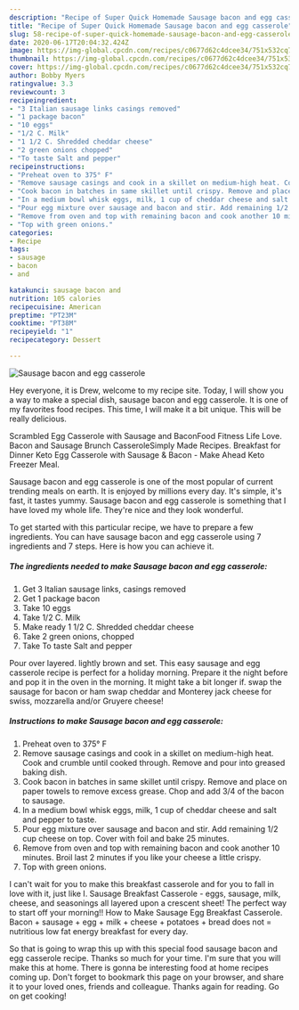 ```yaml
---
description: "Recipe of Super Quick Homemade Sausage bacon and egg casserole"
title: "Recipe of Super Quick Homemade Sausage bacon and egg casserole"
slug: 58-recipe-of-super-quick-homemade-sausage-bacon-and-egg-casserole
date: 2020-06-17T20:04:32.424Z
image: https://img-global.cpcdn.com/recipes/c0677d62c4dcee34/751x532cq70/sausage-bacon-and-egg-casserole-recipe-main-photo.jpg
thumbnail: https://img-global.cpcdn.com/recipes/c0677d62c4dcee34/751x532cq70/sausage-bacon-and-egg-casserole-recipe-main-photo.jpg
cover: https://img-global.cpcdn.com/recipes/c0677d62c4dcee34/751x532cq70/sausage-bacon-and-egg-casserole-recipe-main-photo.jpg
author: Bobby Myers
ratingvalue: 3.3
reviewcount: 3
recipeingredient:
- "3 Italian sausage links casings removed"
- "1 package bacon"
- "10 eggs"
- "1/2 C. Milk"
- "1 1/2 C. Shredded cheddar cheese"
- "2 green onions chopped"
- "To taste Salt and pepper"
recipeinstructions:
- "Preheat oven to 375° F"
- "Remove sausage casings and cook in a skillet on medium-high heat. Cook and crumble until cooked through. Remove and pour into greased baking dish."
- "Cook bacon in batches in same skillet until crispy. Remove and place on paper towels to remove excess grease. Chop and add 3/4 of the bacon to sausage."
- "In a medium bowl whisk eggs, milk, 1 cup of cheddar cheese and salt and pepper to taste."
- "Pour egg mixture over sausage and bacon and stir. Add remaining 1/2 cup cheese on top. Cover with foil and bake 25 minutes."
- "Remove from oven and top with remaining bacon and cook another 10 minutes. Broil last 2 minutes if you like your cheese a little crispy."
- "Top with green onions."
categories:
- Recipe
tags:
- sausage
- bacon
- and

katakunci: sausage bacon and 
nutrition: 105 calories
recipecuisine: American
preptime: "PT23M"
cooktime: "PT38M"
recipeyield: "1"
recipecategory: Dessert

---
```



![Sausage bacon and egg casserole](https://img-global.cpcdn.com/recipes/c0677d62c4dcee34/751x532cq70/sausage-bacon-and-egg-casserole-recipe-main-photo.jpg)

Hey everyone, it is Drew, welcome to my recipe site. Today, I will show you a way to make a special dish, sausage bacon and egg casserole. It is one of my favorites food recipes. This time, I will make it a bit unique. This will be really delicious.

Scrambled Egg Casserole with Sausage and BaconFood Fitness Life Love. Bacon and Sausage Brunch CasseroleSimply Made Recipes. Breakfast for Dinner Keto Egg Casserole with Sausage &amp; Bacon - Make Ahead Keto Freezer Meal.

Sausage bacon and egg casserole is one of the most popular of current trending meals on earth. It is enjoyed by millions every day. It's simple, it's fast, it tastes yummy. Sausage bacon and egg casserole is something that I have loved my whole life. They're nice and they look wonderful.


To get started with this particular recipe, we have to prepare a few ingredients. You can have sausage bacon and egg casserole using 7 ingredients and 7 steps. Here is how you can achieve it.

<!--inarticleads1-->

##### The ingredients needed to make Sausage bacon and egg casserole:

1. Get 3 Italian sausage links, casings removed
1. Get 1 package bacon
1. Take 10 eggs
1. Take 1/2 C. Milk
1. Make ready 1 1/2 C. Shredded cheddar cheese
1. Take 2 green onions, chopped
1. Take To taste Salt and pepper


Pour over layered. lightly brown and set. This easy sausage and egg casserole recipe is perfect for a holiday morning. Prepare it the night before and pop it in the oven in the morning. It might take a bit longer if. swap the sausage for bacon or ham swap cheddar and Monterey jack cheese for swiss, mozzarella and/or Gruyere cheese! 

<!--inarticleads2-->

##### Instructions to make Sausage bacon and egg casserole:

1. Preheat oven to 375° F
1. Remove sausage casings and cook in a skillet on medium-high heat. Cook and crumble until cooked through. Remove and pour into greased baking dish.
1. Cook bacon in batches in same skillet until crispy. Remove and place on paper towels to remove excess grease. Chop and add 3/4 of the bacon to sausage.
1. In a medium bowl whisk eggs, milk, 1 cup of cheddar cheese and salt and pepper to taste.
1. Pour egg mixture over sausage and bacon and stir. Add remaining 1/2 cup cheese on top. Cover with foil and bake 25 minutes.
1. Remove from oven and top with remaining bacon and cook another 10 minutes. Broil last 2 minutes if you like your cheese a little crispy.
1. Top with green onions.


I can&#39;t wait for you to make this breakfast casserole and for you to fall in love with it, just like I. Sausage Breakfast Casserole - eggs, sausage, milk, cheese, and seasonings all layered upon a crescent sheet! The perfect way to start off your morning!! How to Make Sausage Egg Breakfast Casserole. Bacon + sausage + egg + milk + cheese + potatoes + bread does not = nutritious low fat energy breakfast for every day. 

So that is going to wrap this up with this special food sausage bacon and egg casserole recipe. Thanks so much for your time. I'm sure that you will make this at home. There is gonna be interesting food at home recipes coming up. Don't forget to bookmark this page on your browser, and share it to your loved ones, friends and colleague. Thanks again for reading. Go on get cooking!
